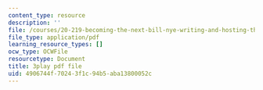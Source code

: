 ```yaml
---
content_type: resource
description: ''
file: /courses/20-219-becoming-the-next-bill-nye-writing-and-hosting-the-educational-show-january-iap-2015/4906744f70243f1c94b5aba13800052c_tgUyvasUtbA.pdf
file_type: application/pdf
learning_resource_types: []
ocw_type: OCWFile
resourcetype: Document
title: 3play pdf file
uid: 4906744f-7024-3f1c-94b5-aba13800052c
---
```

